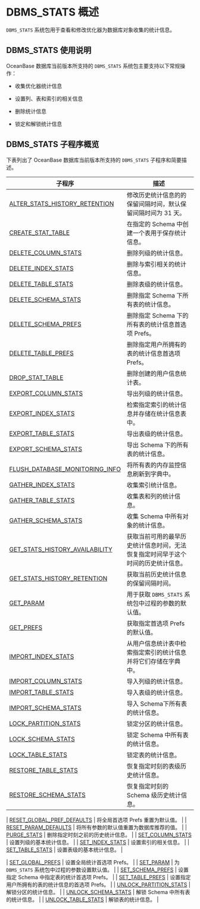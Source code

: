 # DBMS_STATS 概述 

`DBMS_STATS` 系统包用于查看和修改优化器为数据库对象收集的统计信息。

## DBMS_STATS 使用说明 

OceanBase 数据库当前版本所支持的 `DBMS_STATS` 系统包主要支持以下常规操作：

* 收集优化器统计信息 

* 设置列、表和索引的相关信息 

* 删除统计信息

* 锁定和解锁统计信息


## DBMS_STATS 子程序概览 

下表列出了 OceanBase 数据库当前版本所支持的 `DBMS_STATS` 子程序和简要描述。

|                   **子程序**                                 |                  **描述**                |
|-------------------------------------------------------------|------------------------------------------|
| [ALTER_STATS_HISTORY_RETENTION](2.alter-stats-history-retention-oracle.md)  | 修改历史统计信息的的保留间隔时间，默认保留间隔时间为 31 天。         |
| [CREATE_STAT_TABLE](3.create-stat-table-oracle.md)              | 在指定的 Schema 中创建一个表用于保存统计信息。              |
| [DELETE_COLUMN_STATS](4.delete-column-stats-oracle.md)            | 删除列级的统计信息。                               |
| [DELETE_INDEX_STATS](5.delete-index-stats-oracle.md)             | 删除与索引相关的统计信息。                            |
| [DELETE_TABLE_STATS](6.delete-table-stats-oracle.md)             | 删除表级的统计信息。                               |
| [DELETE_SCHEMA_STATS](7.delete-schema-stats-oracle.md)            | 删除指定 Schema 下所有表的统计信息。                   |
| [DELETE_SCHEMA_PREFS](8.delete-schema-prefs-oracle.md)            | 删除指定 Schema 下的所有表的统计信息首选项 Prefs。         |
| [DELETE_TABLE_PREFS](9.delete-table-prefs-oracle.md)             | 删除指定用户所拥有的表的统计信息首选项 Prefs。               |
| [DROP_STAT_TABLE](10.drop-stat-table-oracle.md)                | 删除创建的用户信息统计表。                            |
| [EXPORT_COLUMN_STATS](11.export-column-stats-oracle.md)            | 导出列级的统计信息。                               |
| [EXPORT_INDEX_STATS](12.export-index-stats-oracle.md)             |  检索指定索引的统计信息并存储在统计信息表中。                            |
| [EXPORT_TABLE_STATS](13.export-table-stats-oracle.md)            | 导出表级的统计信息。                      |
| [EXPORT_SCHEMA_STATS](14.export-schema-stats-oracle.md)             |   导出 Schema 下的所有表的统计信息。                 |
| [FLUSH_DATABASE_MONITORING_INFO](15.flush-database-monitoring-info-oracle.md) | 将所有表的内存监控信息刷新到字典中。                       |
| [GATHER_INDEX_STATS](16.gather-index-stats-oracle.md)             | 收集索引统计信息。                                                     |
| [GATHER_TABLE_STATS](17.gather-table-stats-oracle.md)             |  收集表和列的统计信息。        |
| [GATHER_SCHEMA_STATS](18.gather-schema-stats-oracle.md)            | 收集 Schema 中所有对象的统计信息。                    |
| [GET_STATS_HISTORY_AVAILABILITY](19.get-stats-history-availability-oracle.md) | 获取当前可用的最早历史统计信息时间，无法恢复指定时间早于这个时间的历史统计信息。 |
| [GET_STATS_HISTORY_RETENTION](20.get-stats-history-retention-oracle.md)    | 获取当前历史统计信息的保留间隔时间。                       |
| [GET_PARAM](21.get-param-oracle.md)                      | 用于获取 `DBMS_STATS` 系统包中过程的参数的默认值。         |
| [GET_PREFS](22.get-prefs-oracle.md)                      | 获取指定首选项 Prefs 的默认值。                      |
|[IMPORT_INDEX_STATS](23.import-index-stats-oracle)| 从用户信息统计表中检索指定索引的统计信息并将它们存储在字典中。|
| [IMPORT_COLUMN_STATS](24.import-column-stats-oracle.md)            | 导入列级的统计信息。                               |
| [IMPORT_TABLE_STATS](25.import-table-stats-oracle.md)             | 导入表级的统计信息。                               |
| [IMPORT_SCHEMA_STATS](26.import-schema-stats-oracle.md)            | 导入 Schema下所有表的统计信息。                      |
| [LOCK_PARTITION_STATS](27.lock-partition-stats-oracle.md)           | 锁定分区的统计信息。                               |
| [LOCK_SCHEMA_STATS](28.lock-schema-stats-oracle.md)              | 锁定 Schema 中所有表的统计信息。                     |
| [LOCK_TABLE_STATS](29.lock-table-stats-oracle.md)               | 锁定表的统计信息。                                |
| [RESTORE_TABLE_STATS](30.restore-table-stats-oracle.md)            | 恢复指定时刻的表级历史统计信息。                         |
| [RESTORE_SCHEMA_STATS](31.restore-schema-stats-oracle.md)           | 恢复指定时刻的 Schema 级历史统计信息。                  |

| [RESET_GLOBAL_PREF_DEFAULTS](32.reset-global-pref-defaults-oracle.md)     | 将全局首选项  Prefs 重置为默认值。                    |
| [RESET_PARAM_DEFAULTS](33.reset-param-defaults-oracle.md)           | 将所有参数的默认值重置为数据库推荐的值。                     |
| [PURGE_STATS](34.purge-stats-oracle.md)                    | 删除指定时刻之前的历史统计信息。                         |
| [SET_COLUMN_STATS](35.set-column-stats-oracle.md)               | 设置列级的基本统计信息。                             |
| [SET_INDEX_STATS](36.set-index-stats-oracle.md)                | 设置索引的相关信息。                               |
| [SET_TABLE_STATS](37.set-table-stats-oracle.md)                | 设置表级的基本统计信息。                             |

| [SET_GLOBAL_PREFS](38.set-global-prefs-oracle.md)               | 设置全局统计首选项 Prefs。                         |
| [SET_PARAM](39.set-param-oracle.md)                      | 为 `DBMS_STATS` 系统包中过程的参数设置默认值。           |
| [SET_SCHEMA_PREFS](40.set-schema-prefs-oracle.md)               | 设置指定 Schema 中指定表的统计首选项 Prefs。            |
| [SET_TABLE_PREFS](41.set-table-prefs-oracle.md)                | 设置指定用户所拥有的表的统计信息的首选项 Prefs。              |
| [UNLOCK_PARTITION_STATS](42.unlock-partition-stats-oracle.md)         | 解锁分区的统计信息。                               |
| [UNLOCK_SCHEMA_STATS](43.unlock-schema-stats-oracle.md)            | 解锁 Schema 中所有表的统计信息。                     |
| [UNLOCK_TABLE_STATS](44.unlock-table-stats-oracle.md)             | 解锁表的统计信息。                                |
